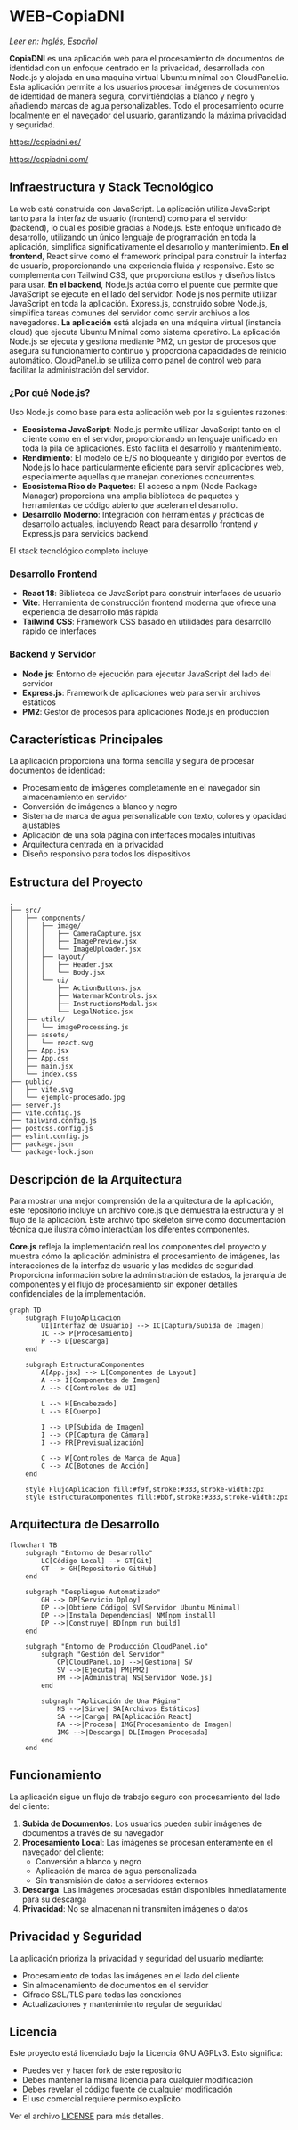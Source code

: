 # WEB-CopiaDNI

*Leer en: [Inglés](README.md), [Español](README_ES.md)*

**CopiaDNI** es una aplicación web para el procesamiento de documentos de identidad con un enfoque centrado en la privacidad, desarrollada con Node.js y alojada en una maquina virtual Ubuntu minimal con CloudPanel.io. Esta aplicación permite a los usuarios procesar imágenes de documentos de identidad de manera segura, convirtiéndolas a blanco y negro y añadiendo marcas de agua personalizables. Todo el procesamiento ocurre localmente en el navegador del usuario, garantizando la máxima privacidad y seguridad.

https://copiadni.es/ 

https://copiadni.com/

## Infraestructura y Stack Tecnológico

La web está construida con JavaScript. La aplicación utiliza JavaScript tanto para la interfaz de usuario (frontend) como para el servidor (backend), lo cual es posible gracias a Node.js. Este enfoque unificado de desarrollo, utilizando un único lenguaje de programación en toda la aplicación, simplifica significativamente el desarrollo y mantenimiento. **En el frontend**, React sirve como el framework principal para construir la interfaz de usuario, proporcionando una experiencia fluida y responsive. Esto se complementa con Tailwind CSS, que proporciona estilos y diseños listos para usar. **En el backend**, Node.js actúa como el puente que permite que JavaScript se ejecute en el lado del servidor. Node.js nos permite utilizar JavaScript en toda la aplicación. Express.js, construido sobre Node.js, simplifica tareas comunes del servidor como servir archivos a los navegadores. **La aplicación** está alojada en una máquina virtual (instancia cloud) que ejecuta Ubuntu Minimal como sistema operativo. La aplicación Node.js se ejecuta y gestiona mediante PM2, un gestor de procesos que asegura su funcionamiento continuo y proporciona capacidades de reinicio automático. CloudPanel.io se utiliza como panel de control web para facilitar la administración del servidor.

### ¿Por qué Node.js?

Uso Node.js como base para esta aplicación web por la siguientes razones:

- **Ecosistema JavaScript**: Node.js permite utilizar JavaScript tanto en el cliente como en el servidor, proporcionando un lenguaje unificado en toda la pila de aplicaciones. Esto facilita el desarrollo y mantenimiento.
- **Rendimiento**: El modelo de E/S no bloqueante y dirigido por eventos de Node.js lo hace particularmente eficiente para servir aplicaciones web, especialmente aquellas que manejan conexiones concurrentes.
- **Ecosistema Rico de Paquetes**: El acceso a npm (Node Package Manager) proporciona una amplia biblioteca de paquetes y herramientas de código abierto que aceleran el desarrollo.
- **Desarrollo Moderno**: Integración con herramientas y prácticas de desarrollo actuales, incluyendo React para desarrollo frontend y Express.js para servicios backend.

El stack tecnológico completo incluye:

### Desarrollo Frontend
- **React 18**: Biblioteca de JavaScript para construir interfaces de usuario
- **Vite**: Herramienta de construcción frontend moderna que ofrece una experiencia de desarrollo más rápida
- **Tailwind CSS**: Framework CSS basado en utilidades para desarrollo rápido de interfaces

### Backend y Servidor
- **Node.js**: Entorno de ejecución para ejecutar JavaScript del lado del servidor
- **Express.js**: Framework de aplicaciones web para servir archivos estáticos
- **PM2**: Gestor de procesos para aplicaciones Node.js en producción

## Características Principales

La aplicación proporciona una forma sencilla y segura de procesar documentos de identidad:

- Procesamiento de imágenes completamente en el navegador sin almacenamiento en servidor
- Conversión de imágenes a blanco y negro
- Sistema de marca de agua personalizable con texto, colores y opacidad ajustables
- Aplicación de una sola página con interfaces modales intuitivas
- Arquitectura centrada en la privacidad
- Diseño responsivo para todos los dispositivos

## Estructura del Proyecto

```
.
├── src/
│   ├── components/
│   │   ├── image/
│   │   │   ├── CameraCapture.jsx
│   │   │   ├── ImagePreview.jsx
│   │   │   └── ImageUploader.jsx
│   │   ├── layout/
│   │   │   ├── Header.jsx
│   │   │   └── Body.jsx
│   │   └── ui/
│   │       ├── ActionButtons.jsx
│   │       ├── WatermarkControls.jsx
│   │       ├── InstructionsModal.jsx
│   │       └── LegalNotice.jsx
│   ├── utils/
│   │   └── imageProcessing.js
│   ├── assets/
│   │   └── react.svg
│   ├── App.jsx
│   ├── App.css
│   ├── main.jsx
│   └── index.css
├── public/
│   ├── vite.svg
│   └── ejemplo-procesado.jpg
├── server.js
├── vite.config.js
├── tailwind.config.js
├── postcss.config.js
├── eslint.config.js
├── package.json
└── package-lock.json
```

## Descripción de la Arquitectura 

Para mostrar una mejor comprensión de la arquitectura de la aplicación, este repositorio incluye un archivo core.js que demuestra la estructura y el flujo de la aplicación. Este archivo tipo skeleton sirve como documentación técnica que ilustra cómo interactúan los diferentes componentes.

**Core.js** refleja la implementación real los componentes del proyecto y muestra cómo la aplicación administra el procesamiento de imágenes, las interacciones de la interfaz de usuario y las medidas de seguridad. Proporciona información sobre la administración de estados, la jerarquía de componentes y el flujo de procesamiento sin exponer detalles confidenciales de la implementación.

```mermaid
graph TD
    subgraph FlujoAplicacion
        UI[Interfaz de Usuario] --> IC[Captura/Subida de Imagen]
        IC --> P[Procesamiento]
        P --> D[Descarga]
    end

    subgraph EstructuraComponentes
        A[App.jsx] --> L[Componentes de Layout]
        A --> I[Componentes de Imagen]
        A --> C[Controles de UI]
        
        L --> H[Encabezado]
        L --> B[Cuerpo]
        
        I --> UP[Subida de Imagen]
        I --> CP[Captura de Cámara]
        I --> PR[Previsualización]
        
        C --> W[Controles de Marca de Agua]
        C --> AC[Botones de Acción]
    end

    style FlujoAplicacion fill:#f9f,stroke:#333,stroke-width:2px
    style EstructuraComponentes fill:#bbf,stroke:#333,stroke-width:2px
```

## Arquitectura de Desarrollo

```mermaid
flowchart TB
    subgraph "Entorno de Desarrollo"
        LC[Código Local] --> GT[Git]
        GT --> GH[Repositorio GitHub]
    end

    subgraph "Despliegue Automatizado"
        GH --> DP[Servicio Dploy]
        DP -->|Obtiene Código| SV[Servidor Ubuntu Minimal]
        DP -->|Instala Dependencias| NM[npm install]
        DP -->|Construye| BD[npm run build]
    end

    subgraph "Entorno de Producción CloudPanel.io"
        subgraph "Gestión del Servidor"
            CP[CloudPanel.io] -->|Gestiona| SV
            SV -->|Ejecuta| PM[PM2]
            PM -->|Administra| NS[Servidor Node.js]
        end

        subgraph "Aplicación de Una Página"
            NS -->|Sirve| SA[Archivos Estáticos]
            SA -->|Carga| RA[Aplicación React]
            RA -->|Procesa| IMG[Procesamiento de Imagen]
            IMG -->|Descarga| DL[Imagen Procesada]
        end
    end
```

## Funcionamiento

La aplicación sigue un flujo de trabajo seguro con procesamiento del lado del cliente:

1. **Subida de Documentos**: Los usuarios pueden subir imágenes de documentos a través de su navegador
2. **Procesamiento Local**: Las imágenes se procesan enteramente en el navegador del cliente:
   - Conversión a blanco y negro
   - Aplicación de marca de agua personalizada
   - Sin transmisión de datos a servidores externos
3. **Descarga**: Las imágenes procesadas están disponibles inmediatamente para su descarga
4. **Privacidad**: No se almacenan ni transmiten imágenes o datos

## Privacidad y Seguridad

La aplicación prioriza la privacidad y seguridad del usuario mediante:

- Procesamiento de todas las imágenes en el lado del cliente
- Sin almacenamiento de documentos en el servidor
- Cifrado SSL/TLS para todas las conexiones
- Actualizaciones y mantenimiento regular de seguridad

## Licencia

Este proyecto está licenciado bajo la Licencia GNU AGPLv3. Esto significa:

- Puedes ver y hacer fork de este repositorio
- Debes mantener la misma licencia para cualquier modificación
- Debes revelar el código fuente de cualquier modificación
- El uso comercial requiere permiso explícito

Ver el archivo [LICENSE](LICENSE) para más detalles.
